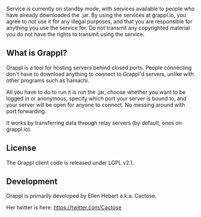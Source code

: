 Service is currently on standby mode, with services available to people who have already downloaded the .jar. By using the services at grappl.io, you agree to not use it for any illegal purposes, and that you are responsible for anything you use the service for. Do not transmit any copyrighted material you do not have the rights to transmit using the service.

## What is Grappl?

Grappl is a tool for hosting servers behind closed ports.
People connecting don't have to download anything to connect to Grappl'd servers, unlike with other programs such as hamachi.

All you have to do to run it is run the .jar, choose whether you want to be logged in or anonymous, specify which port your server
is bound to, and your server will be open for anyone to connect. No messing around with port forwarding.

It works by transferring data through relay servers (by default, ones on grappl.io).

## License

The Grappl client code is released under LGPL v2.1.

## Development

Grappl is primarily developed by Ellen Hebert a.k.a. Cactose.

Her twitter is here: https://twitter.com/Cactose
